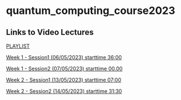 # quantum_computing_course2023

## Links to Video Lectures
[PLAYLIST](https://www.youtube.com/playlist?list=PLt_nrfusQeEdYto6Qh2hkD7EcCQ-7QHFk)

[Week 1 - Session1 (06/05/2023) starttime 36:00](https://www.youtube.com/watch?v=XYv7PnQmv2c&list=PLt_nrfusQeEdYto6Qh2hkD7EcCQ-7QHFk&index=1&pp=iAQB)

[Week 1 - Session2 (07/05/2023) starttime 00.00](https://www.youtube.com/watch?v=aTg4lBrR3EQ&list=PLt_nrfusQeEdYto6Qh2hkD7EcCQ-7QHFk&index=2&t=60s&pp=iAQB)

[Week 2 - Session1 (13/05/2023) starttime 07:00](https://www.youtube.com/watch?v=A9m-4i35HLE&list=PLt_nrfusQeEdYto6Qh2hkD7EcCQ-7QHFk&index=3&pp=iAQB)

[Week 2 - Session2 (14/05/2023) starttime 31:30]((https://youtu.be/IjP-9kt9EYo?t=1889))
